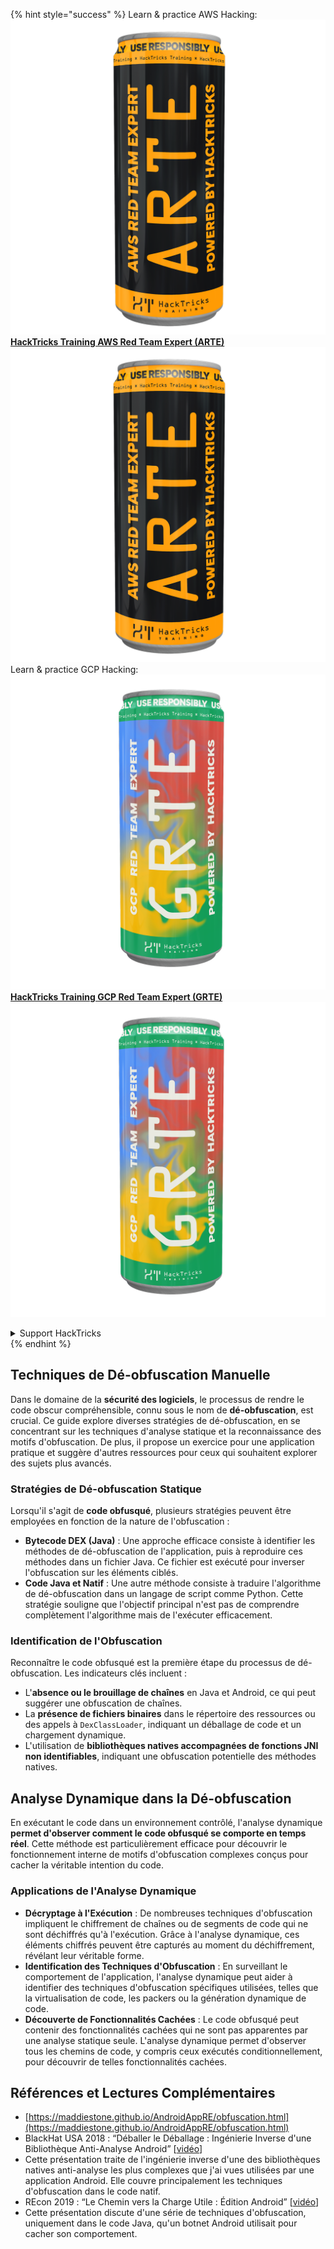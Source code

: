 {% hint style="success" %}
Learn & practice AWS Hacking:<img src="/.gitbook/assets/arte.png" alt="" data-size="line">[**HackTricks Training AWS Red Team Expert (ARTE)**](https://training.hacktricks.xyz/courses/arte)<img src="/.gitbook/assets/arte.png" alt="" data-size="line">\
Learn & practice GCP Hacking: <img src="/.gitbook/assets/grte.png" alt="" data-size="line">[**HackTricks Training GCP Red Team Expert (GRTE)**<img src="/.gitbook/assets/grte.png" alt="" data-size="line">](https://training.hacktricks.xyz/courses/grte)

<details>

<summary>Support HackTricks</summary>

* Check the [**subscription plans**](https://github.com/sponsors/carlospolop)!
* **Join the** 💬 [**Discord group**](https://discord.gg/hRep4RUj7f) or the [**telegram group**](https://t.me/peass) or **follow** us on **Twitter** 🐦 [**@hacktricks\_live**](https://twitter.com/hacktricks\_live)**.**
* **Share hacking tricks by submitting PRs to the** [**HackTricks**](https://github.com/carlospolop/hacktricks) and [**HackTricks Cloud**](https://github.com/carlospolop/hacktricks-cloud) github repos.

</details>
{% endhint %}

## Techniques de **Dé-obfuscation Manuelle**

Dans le domaine de la **sécurité des logiciels**, le processus de rendre le code obscur compréhensible, connu sous le nom de **dé-obfuscation**, est crucial. Ce guide explore diverses stratégies de dé-obfuscation, en se concentrant sur les techniques d'analyse statique et la reconnaissance des motifs d'obfuscation. De plus, il propose un exercice pour une application pratique et suggère d'autres ressources pour ceux qui souhaitent explorer des sujets plus avancés.

### **Stratégies de Dé-obfuscation Statique**

Lorsqu'il s'agit de **code obfusqué**, plusieurs stratégies peuvent être employées en fonction de la nature de l'obfuscation :

- **Bytecode DEX (Java)** : Une approche efficace consiste à identifier les méthodes de dé-obfuscation de l'application, puis à reproduire ces méthodes dans un fichier Java. Ce fichier est exécuté pour inverser l'obfuscation sur les éléments ciblés.
- **Code Java et Natif** : Une autre méthode consiste à traduire l'algorithme de dé-obfuscation dans un langage de script comme Python. Cette stratégie souligne que l'objectif principal n'est pas de comprendre complètement l'algorithme mais de l'exécuter efficacement.

### **Identification de l'Obfuscation**

Reconnaître le code obfusqué est la première étape du processus de dé-obfuscation. Les indicateurs clés incluent :

- L'**absence ou le brouillage de chaînes** en Java et Android, ce qui peut suggérer une obfuscation de chaînes.
- La **présence de fichiers binaires** dans le répertoire des ressources ou des appels à `DexClassLoader`, indiquant un déballage de code et un chargement dynamique.
- L'utilisation de **bibliothèques natives accompagnées de fonctions JNI non identifiables**, indiquant une obfuscation potentielle des méthodes natives.

## **Analyse Dynamique dans la Dé-obfuscation**

En exécutant le code dans un environnement contrôlé, l'analyse dynamique **permet d'observer comment le code obfusqué se comporte en temps réel**. Cette méthode est particulièrement efficace pour découvrir le fonctionnement interne de motifs d'obfuscation complexes conçus pour cacher la véritable intention du code.

### **Applications de l'Analyse Dynamique**

- **Décryptage à l'Exécution** : De nombreuses techniques d'obfuscation impliquent le chiffrement de chaînes ou de segments de code qui ne sont déchiffrés qu'à l'exécution. Grâce à l'analyse dynamique, ces éléments chiffrés peuvent être capturés au moment du déchiffrement, révélant leur véritable forme.
- **Identification des Techniques d'Obfuscation** : En surveillant le comportement de l'application, l'analyse dynamique peut aider à identifier des techniques d'obfuscation spécifiques utilisées, telles que la virtualisation de code, les packers ou la génération dynamique de code.
- **Découverte de Fonctionnalités Cachées** : Le code obfusqué peut contenir des fonctionnalités cachées qui ne sont pas apparentes par une analyse statique seule. L'analyse dynamique permet d'observer tous les chemins de code, y compris ceux exécutés conditionnellement, pour découvrir de telles fonctionnalités cachées.

## Références et Lectures Complémentaires
* [https://maddiestone.github.io/AndroidAppRE/obfuscation.html](https://maddiestone.github.io/AndroidAppRE/obfuscation.html)
* BlackHat USA 2018 : “Déballer le Déballage : Ingénierie Inverse d'une Bibliothèque Anti-Analyse Android” \[[vidéo](https://www.youtube.com/watch?v=s0Tqi7fuOSU)]
* Cette présentation traite de l'ingénierie inverse d'une des bibliothèques natives anti-analyse les plus complexes que j'ai vues utilisées par une application Android. Elle couvre principalement les techniques d'obfuscation dans le code natif.
* REcon 2019 : “Le Chemin vers la Charge Utile : Édition Android” \[[vidéo](https://recon.cx/media-archive/2019/Session.005.Maddie_Stone.The_path_to_the_payload_Android_Edition-J3ZnNl2GYjEfa.mp4)]
* Cette présentation discute d'une série de techniques d'obfuscation, uniquement dans le code Java, qu'un botnet Android utilisait pour cacher son comportement.

